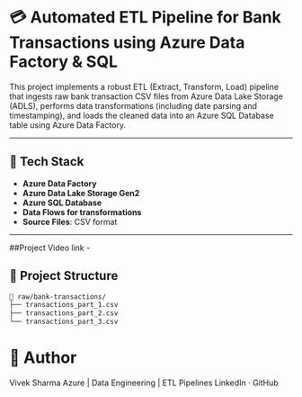 # 💳 Automated ETL Pipeline for Bank Transactions using Azure Data Factory & SQL

This project implements a robust ETL (Extract, Transform, Load) pipeline that ingests raw bank transaction CSV files from Azure Data Lake Storage (ADLS), performs data transformations (including date parsing and timestamping), and loads the cleaned data into an Azure SQL Database table using Azure Data Factory.

---

## 🚀 Tech Stack

- **Azure Data Factory**
- **Azure Data Lake Storage Gen2**
- **Azure SQL Database**
- **Data Flows for transformations**
- **Source Files**: CSV format

---

##Project Video link - 

## 📁 Project Structure

```bash
📂 raw/bank-transactions/
├── transactions_part_1.csv
├── transactions_part_2.csv
└── transactions_part_3.csv
```
# 👤 Author
Vivek Sharma
Azure | Data Engineering | ETL Pipelines
LinkedIn · GitHub
